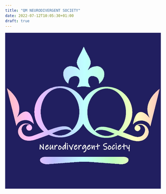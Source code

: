 ```yaml
---
title: "QM NEURODIVERGENT SOCIETY"
date: 2022-07-12T10:05:30+01:00
draft: true
---
```

![logo](Neurologo.jpeg)

